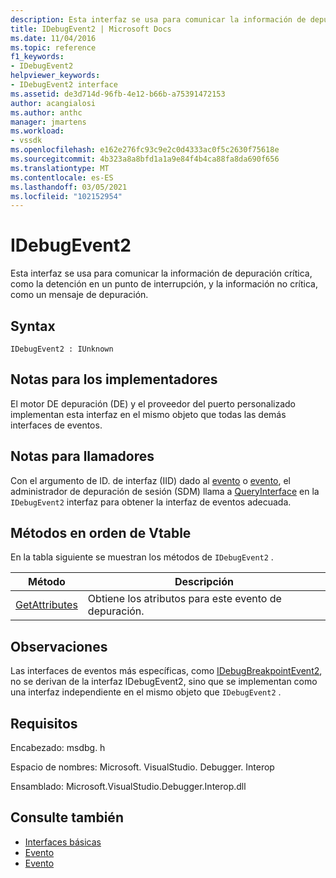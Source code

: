 ```yaml
---
description: Esta interfaz se usa para comunicar la información de depuración crítica, como la detención en un punto de interrupción, y la información no crítica, como un mensaje de depuración.
title: IDebugEvent2 | Microsoft Docs
ms.date: 11/04/2016
ms.topic: reference
f1_keywords:
- IDebugEvent2
helpviewer_keywords:
- IDebugEvent2 interface
ms.assetid: de3d714d-96fb-4e12-b66b-a75391472153
author: acangialosi
ms.author: anthc
manager: jmartens
ms.workload:
- vssdk
ms.openlocfilehash: e162e276fc93c9e2c0d4333ac0f5c2630f75618e
ms.sourcegitcommit: 4b323a8a8bfd1a1a9e84f4b4ca88fa8da690f656
ms.translationtype: MT
ms.contentlocale: es-ES
ms.lasthandoff: 03/05/2021
ms.locfileid: "102152954"
---
```

# <a name="idebugevent2"></a>IDebugEvent2
Esta interfaz se usa para comunicar la información de depuración crítica, como la detención en un punto de interrupción, y la información no crítica, como un mensaje de depuración.

## <a name="syntax"></a>Syntax

```
IDebugEvent2 : IUnknown
```

## <a name="notes-for-implementers"></a>Notas para los implementadores
 El motor DE depuración (DE) y el proveedor del puerto personalizado implementan esta interfaz en el mismo objeto que todas las demás interfaces de eventos.

## <a name="notes-for-callers"></a>Notas para llamadores
 Con el argumento de ID. de interfaz (IID) dado al [evento](../../../extensibility/debugger/reference/idebugeventcallback2-event.md) o [evento](../../../extensibility/debugger/reference/idebugportevents2-event.md), el administrador de depuración de sesión (SDM) llama a [QueryInterface](/cpp/atl/queryinterface) en la `IDebugEvent2` interfaz para obtener la interfaz de eventos adecuada.

## <a name="methods-in-vtable-order"></a>Métodos en orden de Vtable
 En la tabla siguiente se muestran los métodos de `IDebugEvent2` .

|Método|Descripción|
|------------|-----------------|
|[GetAttributes](../../../extensibility/debugger/reference/idebugevent2-getattributes.md)|Obtiene los atributos para este evento de depuración.|

## <a name="remarks"></a>Observaciones
 Las interfaces de eventos más específicas, como [IDebugBreakpointEvent2](../../../extensibility/debugger/reference/idebugbreakpointevent2.md), no se derivan de la interfaz IDebugEvent2, sino que se implementan como una interfaz independiente en el mismo objeto que `IDebugEvent2` .

## <a name="requirements"></a>Requisitos
 Encabezado: msdbg. h

 Espacio de nombres: Microsoft. VisualStudio. Debugger. Interop

 Ensamblado: Microsoft.VisualStudio.Debugger.Interop.dll

## <a name="see-also"></a>Consulte también
- [Interfaces básicas](../../../extensibility/debugger/reference/core-interfaces.md)
- [Evento](../../../extensibility/debugger/reference/idebugportevents2-event.md)
- [Evento](../../../extensibility/debugger/reference/idebugeventcallback2-event.md)
